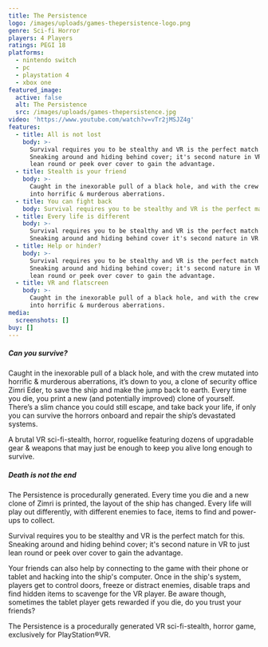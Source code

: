 ```yaml
---
title: The Persistence
logo: /images/uploads/games-thepersistence-logo.png
genre: Sci-fi Horror
players: 4 Players
ratings: PEGI 18
platforms:
  - nintendo switch
  - pc
  - playstation 4
  - xbox one
featured_image:
  active: false
  alt: The Persistence
  src: /images/uploads/games-thepersistence.jpg
video: 'https://www.youtube.com/watch?v=vTr2jMSJZ4g'
features:
  - title: All is not lost
    body: >-
      Survival requires you to be stealthy and VR is the perfect match for this.
      Sneaking around and hiding behind cover; it's second nature in VR to just
      lean round or peek over cover to gain the advantage.
  - title: Stealth is your friend
    body: >-
      Caught in the inexorable pull of a black hole, and with the crew mutated
      into horrific & murderous aberrations.
  - title: You can fight back
    body: Survival requires you to be stealthy and VR is the perfect match for this.
  - title: Every life is different
    body: >-
      Survival requires you to be stealthy and VR is the perfect match for this.
      Sneaking around and hiding behind cover it's second nature in VR.
  - title: Help or hinder?
    body: >-
      Survival requires you to be stealthy and VR is the perfect match for this.
      Sneaking around and hiding behind cover; it's second nature in VR to just
      lean round or peek over cover to gain the advantage.
  - title: VR and flatscreen
    body: >-
      Caught in the inexorable pull of a black hole, and with the crew mutated
      into horrific & murderous aberrations.
media:
  screenshots: []
buy: []
---
```

##### Can you survive?

Caught in the inexorable pull of a black hole, and with the crew mutated into horrific & murderous aberrations, it’s down to you, a clone of security office Zimri Eder, to save the ship and make the jump back to earth. Every time you die, you print a new (and potentially improved) clone of yourself. There’s a slim chance you could still escape, and take back your life, if only you can survive the horrors onboard and repair the ship’s devastated systems.

A brutal VR sci-fi-stealth, horror, roguelike featuring dozens of upgradable gear & weapons that may just be enough to keep you alive long enough to survive.



##### Death is not the end

The Persistence is procedurally generated. Every time you die and a new clone of Zimri is printed, the layout of the ship has changed. Every life will play out differently, with different enemies to face, items to find and power-ups to collect.

Survival requires you to be stealthy and VR is the perfect match for this. Sneaking around and hiding behind cover; it's second nature in VR to just lean round or peek over cover to gain the advantage.

Your friends can also help by connecting to the game with their phone or tablet and hacking into the ship's computer. Once in the ship's system, players get to control doors, freeze or distract enemies, disable traps and find hidden items to scavenge for the VR player. Be aware though, sometimes the tablet player gets rewarded if you die, do you trust your friends?

The Persistence is a procedurally generated VR sci-fi-stealth, horror game, exclusively for PlayStation®VR.
